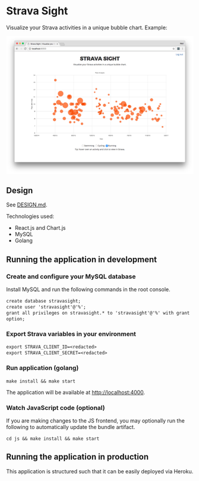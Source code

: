 # Strava Sight

Visualize your Strava activities in a unique bubble chart. Example:

<img src="./example.png"/>

## Design

See <a href="./DESIGN.md">DESIGN.md</a>.

Technologies used:

* React.js and Chart.js
* MySQL
* Golang

## Running the application in development

### Create and configure your MySQL database

Install MySQL and run the following commands in the root console.

    create database stravasight;
    create user 'stravasight'@'%';
    grant all privileges on stravasight.* to 'stravasight'@'%' with grant option;

### Export Strava variables in your environment

    export STRAVA_CLIENT_ID=<redacted>
    export STRAVA_CLIENT_SECRET=<redacted>

### Run application (golang)

    make install && make start

The application will be available at
<a href="http://localhost:4000">http://localhost:4000</a>.

### Watch JavaScript code (optional)

If you are making changes to the JS frontend, you may optionally run the
following to automatically update the bundle artifact.

    cd js && make install && make start

## Running the application in production

This application is structured such that it can be easily deployed via Heroku.
